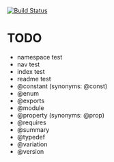 [![Build Status](https://travis-ci.org/h13i32maru/jsdoc-cloudy.svg?branch=master)](https://travis-ci.org/h13i32maru/jsdoc-cloudy)

# TODO
- namespace test
- nav test
- index test
- readme test
- @constant (synonyms: @const)
- @enum
- @exports
- @module
- @property (synonyms: @prop)
- @requires
- @summary
- @typedef
- @variation
- @version
